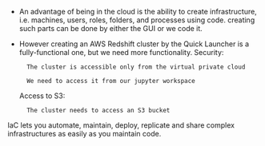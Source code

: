 - An advantage of being in the cloud is the ability to create infrastructure, i.e. machines, users, roles, folders, and processes using code. creating such parts can be done by either the GUI or we code it.

- However creating an AWS Redshift cluster by the Quick Launcher is a fully-functional one, but we need more functionality.
    Security:

        The cluster is accessible only from the virtual private cloud

        We need to access it from our jupyter workspace

    Access to S3:

        The cluster needs to access an S3 bucket

IaC lets you automate, maintain, deploy, replicate and share complex infrastructures as easily as you maintain code.
